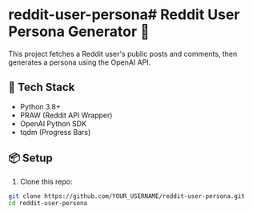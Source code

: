 # reddit-user-persona# Reddit User Persona Generator 🧠

This project fetches a Reddit user's public posts and comments, then generates a persona using the OpenAI API.

## 🔧 Tech Stack

- Python 3.8+
- PRAW (Reddit API Wrapper)
- OpenAI Python SDK
- tqdm (Progress Bars)

## 📦 Setup

1. Clone this repo:
```bash
git clone https://github.com/YOUR_USERNAME/reddit-user-persona.git
cd reddit-user-persona

